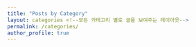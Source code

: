 ```yaml
---
title: "Posts by Category"
layout: categories <!--모든 카테고리 별로 글을 보여주는 레이아웃-->
permalink: /categories/
author_profile: true
---
```

